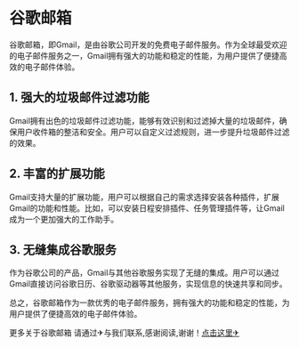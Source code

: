 # 谷歌邮箱

谷歌邮箱，即Gmail，是由谷歌公司开发的免费电子邮件服务。作为全球最受欢迎的电子邮件服务之一，Gmail拥有强大的功能和稳定的性能，为用户提供了便捷高效的电子邮件体验。

## 1. 强大的垃圾邮件过滤功能

Gmail拥有出色的垃圾邮件过滤功能，能够有效识别和过滤掉大量的垃圾邮件，确保用户收件箱的整洁和安全。用户可以自定义过滤规则，进一步提升垃圾邮件过滤的效果。

## 2. 丰富的扩展功能

Gmail支持大量的扩展功能，用户可以根据自己的需求选择安装各种插件，扩展Gmail的功能和性能。比如，可以安装日程安排插件、任务管理插件等，让Gmail成为一个更加强大的工作助手。

## 3. 无缝集成谷歌服务

作为谷歌公司的产品，Gmail与其他谷歌服务实现了无缝的集成。用户可以通过Gmail直接访问谷歌日历、谷歌驱动器等其他服务，实现信息的快速共享和同步。

总之，谷歌邮箱作为一款优秀的电子邮件服务，拥有强大的功能和稳定的性能，为用户提供了便捷高效的电子邮件体验。

更多关于谷歌邮箱 请通过✈与我们联系,感谢阅读,谢谢！[点击这里✈](https://t.me/sjlmbot)